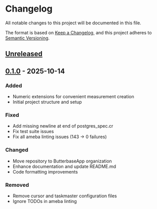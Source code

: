 # Changelog

All notable changes to this project will be documented in this file.

The format is based on [Keep a Changelog](https://keepachangelog.com/en/1.0.0/),
and this project adheres to [Semantic Versioning](https://semver.org/spec/v2.0.0.html).

## [Unreleased]

## [0.1.0] - 2025-10-14

### Added
- Numeric extensions for convenient measurement creation
- Initial project structure and setup

### Fixed
- Add missing newline at end of postgres_spec.cr
- Fix test suite issues
- Fix all ameba linting issues (143 → 0 failures)

### Changed
- Move repository to ButterbaseApp organization
- Enhance documentation and update README.md
- Code formatting improvements

### Removed
- Remove cursor and taskmaster configuration files
- Ignore TODOs in ameba linting

[Unreleased]: https://github.com/ButterbaseApp/unit/compare/v0.1.0...HEAD
[0.1.0]: https://github.com/ButterbaseApp/unit/releases/tag/v0.1.0
